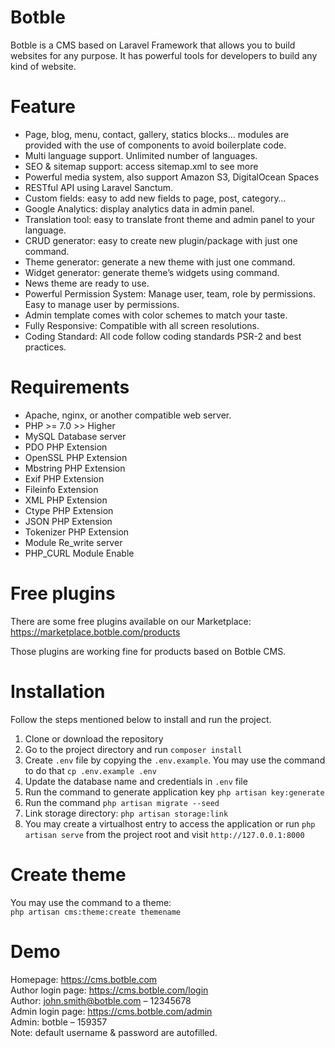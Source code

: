# Botble
Botble is a CMS based on Laravel Framework that allows you to build websites for any purpose. It has powerful tools for developers to build any kind of website.

# Feature
- Page, blog, menu, contact, gallery, statics blocks… modules are provided with the use of components to avoid boilerplate code.
- Multi language support. Unlimited number of languages.
- SEO & sitemap support: access sitemap.xml to see more
- Powerful media system, also support Amazon S3, DigitalOcean Spaces
- RESTful API using Laravel Sanctum.
- Custom fields: easy to add new fields to page, post, category…
- Google Analytics: display analytics data in admin panel.
- Translation tool: easy to translate front theme and admin panel to your language.
- CRUD generator: easy to create new plugin/package with just one command.
- Theme generator: generate a new theme with just one command.
- Widget generator: generate theme’s widgets using command.
- News theme are ready to use.
- Powerful Permission System: Manage user, team, role by permissions. Easy to manage user by permissions.
- Admin template comes with color schemes to match your taste.
- Fully Responsive: Compatible with all screen resolutions.
- Coding Standard: All code follow coding standards PSR-2 and best practices.

# Requirements
- Apache, nginx, or another compatible web server.
- PHP >= 7.0 >> Higher
- MySQL Database server
- PDO PHP Extension
- OpenSSL PHP Extension
- Mbstring PHP Extension
- Exif PHP Extension
- Fileinfo Extension
- XML PHP Extension
- Ctype PHP Extension
- JSON PHP Extension
- Tokenizer PHP Extension
- Module Re_write server
- PHP_CURL Module Enable

# Free plugins
There are some free plugins available on our Marketplace: https://marketplace.botble.com/products

Those plugins are working fine for products based on Botble CMS.

# Installation
Follow the steps mentioned below to install and run the project.

1. Clone or download the repository
2. Go to the project directory and run `composer install`
3. Create `.env` file by copying the `.env.example`. You may use the command to do that `cp .env.example .env`
4. Update the database name and credentials in `.env` file
5. Run the command to generate application key `php artisan key:generate`
6. Run the command `php artisan migrate --seed`
7. Link storage directory: `php artisan storage:link`
8. You may create a virtualhost entry to access the application or run `php artisan serve` from the project root and visit `http://127.0.0.1:8000`

# Create theme
You may use the command to a theme:  
`php artisan cms:theme:create themename`

# Demo
Homepage: https://cms.botble.com  
Author login page: https://cms.botble.com/login  
Author: john.smith@botble.com – 12345678  
Admin login page: https://cms.botble.com/admin  
Admin: botble – 159357  
Note: default username & password are autofilled.
